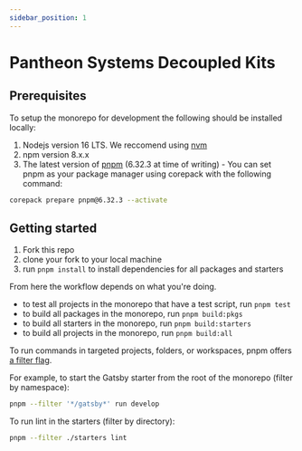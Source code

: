 ```yaml
---
sidebar_position: 1
---
```


# Pantheon Systems Decoupled Kits


## Prerequisites

To setup the monorepo for development the following should be installed locally:

1. Nodejs version 16 LTS. We reccomend using [nvm](https://github.com/nvm-sh/nvm)
1. npm version 8.x.x
1. The latest version of [pnpm](https://pnpm.io/installation) (6.32.3 at time of writing) - You can set pnpm as your package manager using corepack with the following command:

```bash
corepack prepare pnpm@6.32.3 --activate
```

## Getting started

1. Fork this repo
1. clone your fork to your local machine
1. run `pnpm install` to install dependencies for all packages and starters

From here the workflow depends on what you're doing.

- to test all projects in the monorepo that have a test script, run `pnpm test`
- to build all packages in the monorepo, run `pnpm build:pkgs`
- to build all starters in the monorepo, run `pnpm build:starters`
- to build all projects in the monorepo, run `pnpm build:all`

To run commands in targeted projects, folders, or workspaces, pnpm offers [a filter flag](https://pnpm.io/filtering).

For example, to start the Gatsby starter from the root of the monorepo (filter by namespace):

```bash
pnpm --filter '*/gatsby*' run develop
```

To run lint in the starters (filter by directory):

```bash
pnpm --filter ./starters lint
```